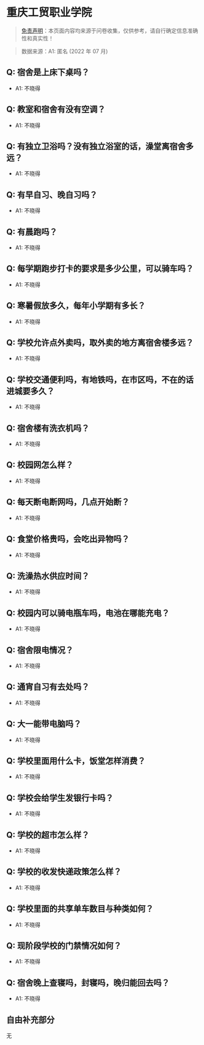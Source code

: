 # 重庆工贸职业学院

> [免责声明](https://colleges.chat/#_3)：本页面内容均来源于问卷收集，仅供参考，请自行确定信息准确性和真实性！

> 数据来源：A1: 匿名 (2022 年 07 月)

## Q: 宿舍是上床下桌吗？

- A1: 不晓得

## Q: 教室和宿舍有没有空调？

- A1: 不晓得

## Q: 有独立卫浴吗？没有独立浴室的话，澡堂离宿舍多远？

- A1: 不晓得

## Q: 有早自习、晚自习吗？

- A1: 不晓得

## Q: 有晨跑吗？

- A1: 不晓得

## Q: 每学期跑步打卡的要求是多少公里，可以骑车吗？

- A1: 不晓得

## Q: 寒暑假放多久，每年小学期有多长？

- A1: 不晓得

## Q: 学校允许点外卖吗，取外卖的地方离宿舍楼多远？

- A1: 不晓得

## Q: 学校交通便利吗，有地铁吗，在市区吗，不在的话进城要多久？

- A1: 不晓得

## Q: 宿舍楼有洗衣机吗？

- A1: 不晓得

## Q: 校园网怎么样？

- A1: 不晓得

## Q: 每天断电断网吗，几点开始断？

- A1: 不晓得

## Q: 食堂价格贵吗，会吃出异物吗？

- A1: 不晓得

## Q: 洗澡热水供应时间？

- A1: 不晓得

## Q: 校园内可以骑电瓶车吗，电池在哪能充电？

- A1: 不晓得

## Q: 宿舍限电情况？

- A1: 不晓得

## Q: 通宵自习有去处吗？

- A1: 不晓得

## Q: 大一能带电脑吗？

- A1: 不晓得

## Q: 学校里面用什么卡，饭堂怎样消费？

- A1: 不晓得

## Q: 学校会给学生发银行卡吗？

- A1: 不晓得

## Q: 学校的超市怎么样？

- A1: 不晓得

## Q: 学校的收发快递政策怎么样？

- A1: 不晓得

## Q: 学校里面的共享单车数目与种类如何？

- A1: 不晓得

## Q: 现阶段学校的门禁情况如何？

- A1: 不晓得

## Q: 宿舍晚上查寝吗，封寝吗，晚归能回去吗？

- A1: 不晓得

## 自由补充部分

无